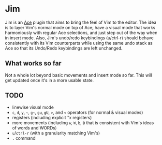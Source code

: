 Jim
===

Jim is an [Ace](https://github.com/ajaxorg/ace) plugin that aims to bring the
feel of Vim to the editor.  The idea is to layer Vim's normal mode on top of Ace,
have a visual mode that works harmoniously with regular Ace selections, and just
step out of the way when in insert mode.  Also, Jim's undo/redo keybindings
(u/ctrl-r) should behave consistently with its Vim counterparts while using the
same undo stack as Ace so that its Undo/Redo keybindings are left unchanged.

What works so far
-----------------
Not a whole lot beyond basic movements and insert mode so far.  This will get
updated once it's in a more usable state.


TODO
----
* linewise visual mode
* `c`, `d`, `y`, `~`, `g~`, `gu`, `gU`, `>`, and `<` operators (for normal &
visual modes)
* registers (including explicit "x registers)
* more movements (including `w`, `W`, `b`, `B` that is consistent with Vim's
ideas of words and WORDs)
* `u`/`ctrl-r` (with a granularity matching Vim's)
* `.` command
